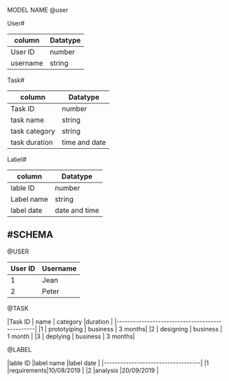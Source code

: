 MODEL NAME 
@user 

User# 

column   |  Datatype
---------|---------- 
User ID|number 
username|string 

Task# 

column      |   Datatype 
------------|--------------
Task ID|number 
task name|string 
task category|string 
task duration|time and date

Label# 

column    |Datatype 
----------|----------------
lable ID|number
Label name|string 
label date|date and time 

#SCHEMA
---------------------------
@USER 

|User ID |  Username |
|--------|-----------|
|1       |   Jean    |
|2       |   Peter   |


@TASK 

|Task ID  | name          | category   |duration |
|------------------------------------------------|
|1        | prototyiping  |  business  | 3 months|
|2        | designing     |  business  | 1 month |
|3        | deplying      |  business  | 3 months|


@LABEL

|lable ID  |label name  |label date |
|-----------------------------------|
|1         |requirements|10/08/2019 |
|2         |analysis    |20/09/2019 |

